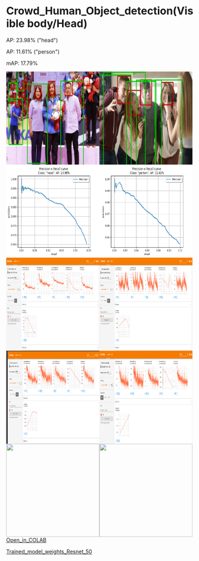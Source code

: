 # Crowd_Human_Object_detection(Visible body/Head)

AP: 23.98% ("head")

AP: 11.61% ("person")

mAP: 17.79%

<a href="url"><img src="https://github.com/ManojKesani/crowdhuman/blob/master/images/Result1.png" align="left" height="250" width="250" ></a>
<a href="url"><img src="https://github.com/ManojKesani/crowdhuman/blob/master/images/Result2.png" align="left" height="250" width="250" ></a>



<a href="url"><img src="https://github.com/ManojKesani/crowdhuman/blob/master/images/head%20.png" align="left" height="250" width="250" ></a>
<a href="url"><img src="https://github.com/ManojKesani/crowdhuman/blob/master/images/person%20.png" align="left" height="250" width="250" ></a>
<a href="url"><img src="https://github.com/ManojKesani/crowdhuman/blob/master/images/train1.png" align="left" height="250" width="250" ></a>
<a href="url"><img src="https://github.com/ManojKesani/crowdhuman/blob/master/images/train2.png" align="left" height="250" width="250" ></a>
<a href="url"><img src="https://github.com/ManojKesani/crowdhuman/blob/master/images/train3.png" align="left" height="250" width="250" ></a>


<a href="url"><img src="https://github.com/ManojKesani/crowdhuman/blob/master/images/Screenshot%20from%202020-09-30%2019-55-04.png" align="left" height="250" width="250" ></a>
<a href="url"><img src="Screenshot from 2020-09-30 19-27-11.png" align="left" height="250" width="250" ></a>
<a href="url"><img src="Screenshot from 2020-09-30 19-27-48.png" align="left" height="250" width="250" ></a>




[Open_in_COLAB](https://colab.research.google.com/drive/1qvQA-rxF0330xe3k3A7jvXDwItmZDj2O?usp=sharing)


[Trained_model_weights_Resnet_50](https://drive.google.com/file/d/1-WHSoeulyKQ_A2y06-wrE8D1Xlr7T8EE/view?usp=sharing)
